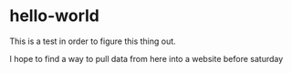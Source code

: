 # hello-world
This is a test in order to figure this thing out.

I hope to find a way to pull data from here into a website before saturday
